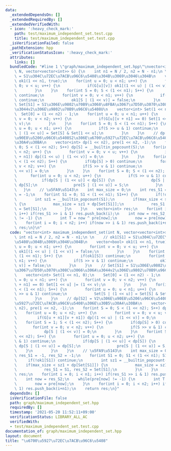 ```yaml
---
data:
  _extendedDependsOn: []
  _extendedRequiredBy: []
  _extendedVerifiedWith:
  - icon: ':heavy_check_mark:'
    path: test/maximum_independent_set.test.cpp
    title: test/maximum_independent_set.test.cpp
  _isVerificationFailed: false
  _pathExtension: hpp
  _verificationStatusIcon: ':heavy_check_mark:'
  attributes:
    links: []
  bundledCode: "#line 1 \"graph/maximum_independent_set.hpp\"\nvector<int> maximum_independent_set(int\
    \ N, vector<vector<int>> G) {\n    int n1 = N / 2, n2 = N - n1;\n \n    // ok1[S1]\
    \ = S1\u304C\u72EC\u7ACB\u96C6\u5408\u304B\u3069\u3046\u304B\n    vector<bool>\
    \ ok1(1 << n1, true);\n    for(int u = 0; u < n1; u++) {\n        for(int v =\
    \ 0; v < u; v++) {\n            if(G[u][v]) ok1[(1 << u) | (1 << v)] = false;\n\
    \        }\n    }\n    for(int S = 0; S < (1 << n1); S++) {\n        if(ok1[S])\
    \ continue;\n        for(int v = 0; v < n1; v++) {\n            if(S >> v & 1)\
    \ continue;\n            ok1[S | (1 << v)] = false;\n        }\n    }\n    //\
    \ Set[S1] = S1\u306E\u9802\u70B9\u3068\u8FBA\u3067\u7D50\u3070\u308C\u3066\u306A\
    \u3044v2\u306E\u9802\u70B9\u96C6\u5408U\n    vector<int> Set(1 << n1, 0);\n  \
    \  Set[0] = (1 << n2) - 1;\n    for(int u = 0; u < n1; u++) {\n        for(int\
    \ v = 0; v < n2; v++) {\n            if(G[u][v + n1] == 0) Set[1 << u] |= (1 <<\
    \ v);\n        }\n    }\n    for(int S = 0; S < (1 << n1); S++) {\n        for(int\
    \ u = 0; u < n1; u++) {\n            if(S >> u & 1) continue;\n            Set[S\
    \ | (1 << u)] = Set[S] & Set[1 << u];\n        }\n    }\n    // dp[S2] = V2\u306E\
    \u90E8\u5206\u96C6\u5408S2\u306E\u6700\u5927\u72EC\u7ACB\u96C6\u5408\u306E\u30B5\
    \u30A4\u30BA\n    vector<int> dp(1 << n2), pre(1 << n2, -1);\n    for(int S =\
    \ 0; S < (1 << n2); S++) dp[S] = __builtin_popcount(S);\n    for(int u = 0; u\
    \ < n2; u++) {\n        for(int v = 0; v < u; v++) {\n            if(G[u + n1][v\
    \ + n1]) dp[(1 << u) | (1 << v)] = 0;\n        }\n    }\n    for(int S = 1; S\
    \ < (1 << n2); S++) {\n        if(dp[S] > 0) continue;\n        for(int v = 0;\
    \ v < n2; v++) {\n            if(S >> v & 1) continue;\n            dp[S | (1\
    \ << v)] = 0;\n        }\n    }\n    for(int S = 0; S < (1 << n2); S++) {\n  \
    \      for(int u = 0; u < n2; u++) {\n            if(S >> u & 1) continue;\n \
    \           if(dp[S | (1 << u)] < dp[S]) {\n                dp[S | (1 << u)] =\
    \ dp[S];\n                pre[S | (1 << u)] = S;\n            }\n        }\n \
    \   }\n    // \u5FA9\u5143\n    int max_size = 0;\n    int res_S1 = -1, res_S2\
    \ = -1;\n    for(int S1 = 0; S1 < (1 << n1); S1++) {\n        if(!ok1[S1]) continue;\n\
    \        int sz1 = __builtin_popcount(S1);\n        if(max_size < sz1 + dp[Set[S1]])\
    \ {\n            max_size = sz1 + dp[Set[S1]];\n            res_S1 = S1, res_S2\
    \ = Set[S1];\n        }\n    }\n    vector<int> res;\n    for(int i = 0; i < n1;\
    \ i++) if(res_S1 >> i & 1) res.push_back(i);\n    int now = res_S2;\n    while(pre[now]\
    \ != -1) {\n        int T = now ^ pre[now];\n        now = pre[now];\n    }\n\
    \    for(int i = 0; i < n2; i++) if(now >> i & 1) res.push_back(i+n1);\n    return\
    \ res;\n}\n"
  code: "vector<int> maximum_independent_set(int N, vector<vector<int>> G) {\n   \
    \ int n1 = N / 2, n2 = N - n1;\n \n    // ok1[S1] = S1\u304C\u72EC\u7ACB\u96C6\
    \u5408\u304B\u3069\u3046\u304B\n    vector<bool> ok1(1 << n1, true);\n    for(int\
    \ u = 0; u < n1; u++) {\n        for(int v = 0; v < u; v++) {\n            if(G[u][v])\
    \ ok1[(1 << u) | (1 << v)] = false;\n        }\n    }\n    for(int S = 0; S <\
    \ (1 << n1); S++) {\n        if(ok1[S]) continue;\n        for(int v = 0; v <\
    \ n1; v++) {\n            if(S >> v & 1) continue;\n            ok1[S | (1 <<\
    \ v)] = false;\n        }\n    }\n    // Set[S1] = S1\u306E\u9802\u70B9\u3068\u8FBA\
    \u3067\u7D50\u3070\u308C\u3066\u306A\u3044v2\u306E\u9802\u70B9\u96C6\u5408U\n\
    \    vector<int> Set(1 << n1, 0);\n    Set[0] = (1 << n2) - 1;\n    for(int u\
    \ = 0; u < n1; u++) {\n        for(int v = 0; v < n2; v++) {\n            if(G[u][v\
    \ + n1] == 0) Set[1 << u] |= (1 << v);\n        }\n    }\n    for(int S = 0; S\
    \ < (1 << n1); S++) {\n        for(int u = 0; u < n1; u++) {\n            if(S\
    \ >> u & 1) continue;\n            Set[S | (1 << u)] = Set[S] & Set[1 << u];\n\
    \        }\n    }\n    // dp[S2] = V2\u306E\u90E8\u5206\u96C6\u5408S2\u306E\u6700\
    \u5927\u72EC\u7ACB\u96C6\u5408\u306E\u30B5\u30A4\u30BA\n    vector<int> dp(1 <<\
    \ n2), pre(1 << n2, -1);\n    for(int S = 0; S < (1 << n2); S++) dp[S] = __builtin_popcount(S);\n\
    \    for(int u = 0; u < n2; u++) {\n        for(int v = 0; v < u; v++) {\n   \
    \         if(G[u + n1][v + n1]) dp[(1 << u) | (1 << v)] = 0;\n        }\n    }\n\
    \    for(int S = 1; S < (1 << n2); S++) {\n        if(dp[S] > 0) continue;\n \
    \       for(int v = 0; v < n2; v++) {\n            if(S >> v & 1) continue;\n\
    \            dp[S | (1 << v)] = 0;\n        }\n    }\n    for(int S = 0; S < (1\
    \ << n2); S++) {\n        for(int u = 0; u < n2; u++) {\n            if(S >> u\
    \ & 1) continue;\n            if(dp[S | (1 << u)] < dp[S]) {\n               \
    \ dp[S | (1 << u)] = dp[S];\n                pre[S | (1 << u)] = S;\n        \
    \    }\n        }\n    }\n    // \u5FA9\u5143\n    int max_size = 0;\n    int\
    \ res_S1 = -1, res_S2 = -1;\n    for(int S1 = 0; S1 < (1 << n1); S1++) {\n   \
    \     if(!ok1[S1]) continue;\n        int sz1 = __builtin_popcount(S1);\n    \
    \    if(max_size < sz1 + dp[Set[S1]]) {\n            max_size = sz1 + dp[Set[S1]];\n\
    \            res_S1 = S1, res_S2 = Set[S1];\n        }\n    }\n    vector<int>\
    \ res;\n    for(int i = 0; i < n1; i++) if(res_S1 >> i & 1) res.push_back(i);\n\
    \    int now = res_S2;\n    while(pre[now] != -1) {\n        int T = now ^ pre[now];\n\
    \        now = pre[now];\n    }\n    for(int i = 0; i < n2; i++) if(now >> i &\
    \ 1) res.push_back(i+n1);\n    return res;\n}"
  dependsOn: []
  isVerificationFile: false
  path: graph/maximum_independent_set.hpp
  requiredBy: []
  timestamp: '2021-05-20 11:52:11+09:00'
  verificationStatus: LIBRARY_ALL_AC
  verifiedWith:
  - test/maximum_independent_set.test.cpp
documentation_of: graph/maximum_independent_set.hpp
layout: document
title: "\u6700\u5927\u72EC\u7ACB\u96C6\u5408"
---
```

